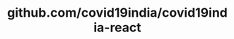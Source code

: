 ---
layout: post
title: github.com/covid19india/covid19india-react
categories: link
tags: [انگلیسی, گیت‌هاب, برنامه‌نویسی]
---